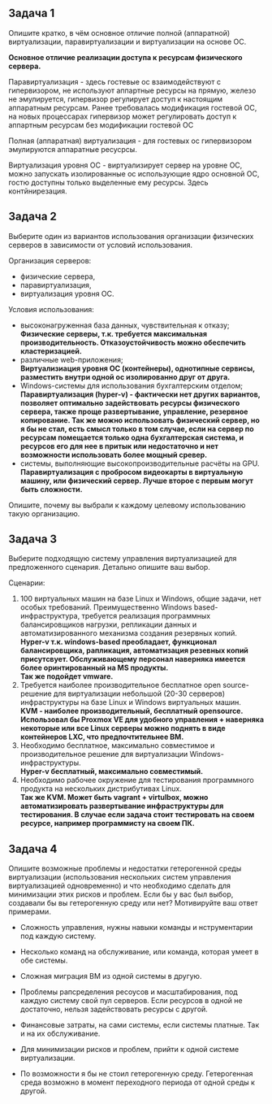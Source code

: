 ## Задача 1

Опишите кратко, в чём основное отличие полной (аппаратной) виртуализации, паравиртуализации и виртуализации на основе ОС.

**Основное отличие реализации доступа к ресурсам физического сервера.**

Паравиртуализация - здесь гостевые ос взаимодействуют с гипервизором, не используют аппартные ресурсы на прямую, железо не эмулируется, гипервизор регулирует доступ к настоящим аппаратным ресурсам. Ранее требовалась модификация гостевой ОС, на новых процессарах гипервизор может регулировать доступ к аппартным ресурсам без модификации гостевой ОС  

Полная (аппаратная) виртуализация - для гостевых ос гипервизором эмулируются аппаратные ресусрсы.  

Виртуализация уровня ОС - виртуализирует сервер на уровне ОС, можно запускать изолированные ос использующие ядро основной ОС, гостю доступны только выделенные ему ресурсы. Здесь контйнирезация.  
## Задача 2 

Выберите один из вариантов использования организации физических серверов в зависимости от условий использования.

Организация серверов:

- физические сервера,
- паравиртуализация,
- виртуализация уровня ОС.

Условия использования:

- высоконагруженная база данных, чувствительная к отказу;  
    **Физические серверы, т.к. требуется максимальная производительность. Отказоустойчивость можно обеспечить кластеризацией.**
- различные web-приложения;  
    **Виртуализиация уровня ОС (контейнеры), однотипные сервисы, разместить внутри одной ос изолированно друг от друга.**
- Windows-системы для использования бухгалтерским отделом;  
    **Паравиртуализация (hyper-v) - фактически нет других вариантов, позволяет оптимально задействовать ресурсы физического сервера, также проще развертывание, управление, резервное копирование. Так же можно использовать физический сервер, но я бы не стал, есть смысл только в том случае, если на сервер по ресурсам помещается только одна бухгалтерская система, и ресурсов его для нее в притык или недостаточно и нет возможности использовать более мощный сревер.**
- системы, выполняющие высокопроизводительные расчёты на GPU.  
    **Паравиртуализация с пробросом видеокарты в виртуальную машину, или физический сервер. Лучше второе с первым могут быть сложности.** 

Опишите, почему вы выбрали к каждому целевому использованию такую организацию.

## Задача 3

Выберите подходящую систему управления виртуализацией для предложенного сценария. Детально опишите ваш выбор.

Сценарии:

1. 100 виртуальных машин на базе Linux и Windows, общие задачи, нет особых требований. Преимущественно Windows based-инфраструктура, требуется реализация программных балансировщиков нагрузки, репликации данных и автоматизированного механизма создания резервных копий.  
    **Hyper-v т.к. windows-based преобладает, функционал балансировщика, рапликация, автоматизация резевных копий присутсвует. Обслуживающему персонал наверняка имеется более оринтированный на MS продукты.  
    Так же подойдет vmware.**
2. Требуется наиболее производительное бесплатное open source-решение для виртуализации небольшой (20-30 серверов) инфраструктуры на базе Linux и Windows виртуальных машин.  
   **KVM - наиболее производительный, бесплатный opensource. Использовал бы Proxmox VE для удобного управления + наверняка некоторые или все Linux серверы можно поднять в виде контейнеров LXC, что предпочтительнее ВМ.**  
3. Необходимо бесплатное, максимально совместимое и производительное решение для виртуализации Windows-инфраструктуры.  
    **Hyper-v бесплатный, максимально совместимый.** 
5. Необходимо рабочее окружение для тестирования программного продукта на нескольких дистрибутивах Linux.  
    **Так же KVM.
    Может быть vagrant + virtulbox, можно автоматизировать развертывание инфраструктуры для тестирования. В случае если задача стоит тестировать на своем ресурсе, например программисту на своем ПК.**
## Задача 4

Опишите возможные проблемы и недостатки гетерогенной среды виртуализации (использования нескольких систем управления виртуализацией одновременно) и что необходимо сделать для минимизации этих рисков и проблем. Если бы у вас был выбор, создавали бы вы гетерогенную среду или нет? Мотивируйте ваш ответ примерами.  

- Сложность управления, нужны навыки команды и нструментарии под каждую систему.  
- Несколько команд на обслуживание, или команда, которая умеет в обе системы.  
- Сложная миграция ВМ из одной системы в другую.  
- Проблемы рапсределения ресоусов и масштабирования, под каждую систему свой пул серверов. Если ресурсов в одной не достаточно, нельзя задействовать ресурсы с другой.
- Финансовые затраты, на сами системы, если системы платные. Так и на их обслуживание. 


- Для минимизации рисков и проблем, прийти к одной системе виртуализации.  


- По возможности я бы не стоил гетерогенную среду. Гетерогенная среда возможно в момент переходного периода от одной среды к другой.